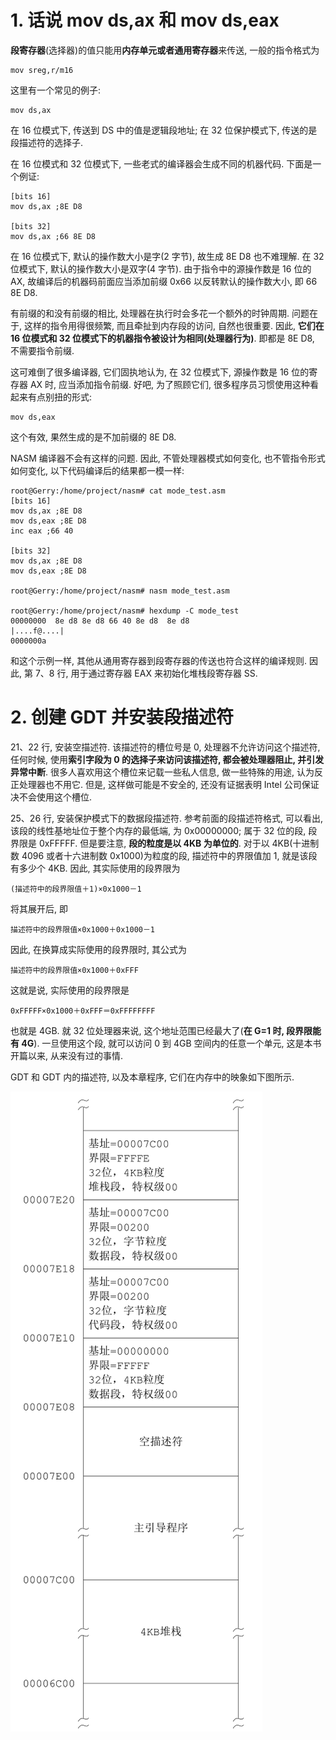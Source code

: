 # 1. 话说 mov ds,ax 和 mov ds,eax

**段寄存器**(选择器)的值只能用**内存单元或者通用寄存器**来传送, 一般的指令格式为

```
mov sreg,r/m16
```

这里有一个常见的例子:

```
mov ds,ax
```

在 16 位模式下, 传送到 DS 中的值是逻辑段地址; 在 32 位保护模式下, 传送的是段描述符的选择子.

在 16 位模式和 32 位模式下, 一些老式的编译器会生成不同的机器代码. 下面是一个例证:

```
[bits 16]
mov ds,ax ;8E D8

[bits 32]
mov ds,ax ;66 8E D8
```

在 16 位模式下, 默认的操作数大小是字(2 字节), 故生成 8E D8 也不难理解. 在 32 位模式下, 默认的操作数大小是双字(4 字节). 由于指令中的源操作数是 16 位的 AX, 故编译后的机器码前面应当添加前缀 0x66 以反转默认的操作数大小, 即 66 8E D8.

有前缀的和没有前缀的相比, 处理器在执行时会多花一个额外的时钟周期. 问题在于, 这样的指令用得很频繁, 而且牵扯到内存段的访问, 自然也很重要. 因此, **它们在 16 位模式和 32 位模式下的机器指令被设计为相同(处理器行为)**. 即都是 8E D8, 不需要指令前缀.

这可难倒了很多编译器, 它们固执地认为, 在 32 位模式下, 源操作数是 16 位的寄存器 AX 时, 应当添加指令前缀. 好吧, 为了照顾它们, 很多程序员习惯使用这种看起来有点别扭的形式:

```
mov ds,eax
```

这个有效, 果然生成的是不加前缀的 8E D8.

NASM 编译器不会有这样的问题. 因此, 不管处理器模式如何变化, 也不管指令形式如何变化, 以下代码编译后的结果都一模一样:

```
root@Gerry:/home/project/nasm# cat mode_test.asm
[bits 16]
mov ds,ax ;8E D8
mov ds,eax ;8E D8
inc eax ;66 40

[bits 32]
mov ds,ax ;8E D8
mov ds,eax ;8E D8

root@Gerry:/home/project/nasm# nasm mode_test.asm

root@Gerry:/home/project/nasm# hexdump -C mode_test
00000000  8e d8 8e d8 66 40 8e d8  8e d8                    |....f@....|
0000000a
```

和这个示例一样, 其他从通用寄存器到段寄存器的传送也符合这样的编译规则. 因此, 第 7、8 行, 用于通过寄存器 EAX 来初始化堆栈段寄存器 SS.

# 2. 创建 GDT 并安装段描述符

21、22 行, 安装空描述符. 该描述符的槽位号是 0, 处理器不允许访问这个描述符, 任何时候, 使用**索引字段为 0 的选择子来访问该描述符, 都会被处理器阻止, 并引发异常中断**. 很多人喜欢用这个槽位来记载一些私人信息, 做一些特殊的用途, 认为反正处理器也不用它. 但是, 这样做可能是不安全的, 还没有证据表明 Intel 公司保证决不会使用这个槽位.

25、26 行, 安装保护模式下的数据段描述符. 参考前面的段描述符格式, 可以看出, 该段的线性基地址位于整个内存的最低端, 为 0x00000000; 属于 32 位的段, 段界限是 0xFFFFF. 但是要注意, **段的粒度是以 4KB 为单位的**. 对于以 4KB(十进制数 4096 或者十六进制数 0x1000)为粒度的段, 描述符中的界限值加 1, 就是该段有多少个 4KB. 因此, 其实际使用的段界限为

```
(描述符中的段界限值＋1)×0x1000－1
```

将其展开后, 即
```
描述符中的段界限值×0x1000＋0x1000－1
```
因此, 在换算成实际使用的段界限时, 其公式为

```
描述符中的段界限值×0x1000＋0xFFF
```
这就是说, 实际使用的段界限是

```
0xFFFFF×0x1000＋0xFFF＝0xFFFFFFFF
```

也就是 4GB. 就 32 位处理器来说, 这个地址范围已经最大了(**在 G=1 时, 段界限能有 4G**). 一旦使用这个段, 就可以访问 0 到 4GB 空间内的任意一个单元, 这是本书开篇以来, 从来没有过的事情.


GDT 和 GDT 内的描述符, 以及本章程序, 它们在内存中的映象如下图所示.

![config](images/3.png)

